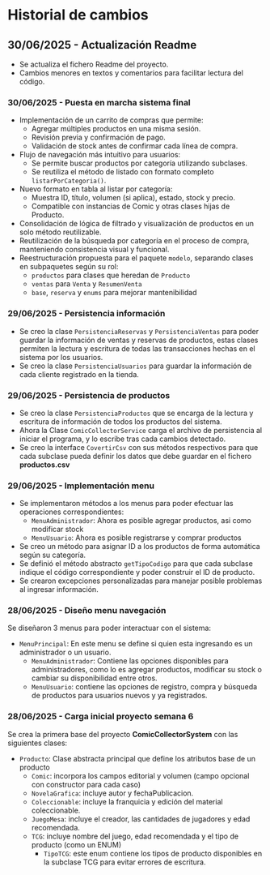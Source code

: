 # Historial de cambios

## 30/06/2025 - Actualización Readme
- Se actualiza el fichero Readme del proyecto.
- Cambios menores en textos y comentarios para facilitar lectura del código.

### 30/06/2025 - Puesta en marcha sistema final
- Implementación de un carrito de compras que permite:
    - Agregar múltiples productos en una misma sesión.
    - Revisión previa y confirmación de pago.
    - Validación de stock antes de confirmar cada línea de compra.
- Flujo de navegación más intuitivo para usuarios:
    - Se permite buscar productos por categoría utilizando subclases.
    - Se reutiliza el método de listado con formato completo `listarPorCategoria()`.
- Nuevo formato en tabla al listar por categoría:
    - Muestra ID, título, volumen (si aplica), estado, stock y precio.
    - Compatible con instancias de Comic y otras clases hijas de Producto.
- Consolidación de lógica de filtrado y visualización de productos en un solo método reutilizable.
- Reutilización de la búsqueda por categoría en el proceso de compra, manteniendo consistencia visual y funcional.
- Reestructuración propuesta para el paquete `modelo`, separando clases en subpaquetes según su rol:
    - `productos` para clases que heredan de `Producto`
    - `ventas` para `Venta` y `ResumenVenta`
    - `base`, `reserva` y `enums` para mejorar mantenibilidad

### 29/06/2025 - Persistencia información
- Se creo la clase `PersistenciaReservas` y `PersistenciaVentas` para poder guardar la información de ventas y reservas de productos, estas clases permiten la lectura y escritura de todas las transacciones hechas en el sistema por los usuarios.
- Se creo la clase `PersistenciaUsuarios` para guardar la información de cada cliente registrado en la tienda.


### 29/06/2025 - Persistencia de productos
- Se creo la clase `PersistenciaProductos` que se encarga de la lectura y escritura de información de todos los productos del sistema.
- Ahora la Clase `ComicCollectorService` carga el archivo de persistencia al iniciar el programa, y lo escribe tras cada cambios detectado.
- Se creo la interface `CovertirCsv` con sus métodos respectivos para que cada subclase pueda definir los datos que debe guardar en el fichero **productos.csv**


### 29/06/2025 - Implementación menu
- Se implementaron métodos a los menus para poder efectuar las operaciones correspondientes:
    - `MenuAdministrador`: Ahora es posible agregar productos, asi como modificar stock
    - `MenuUsuario`: Ahora es posible registrarse y comprar productos
- Se creo un método para asignar ID a los productos de forma automática según su categoría.
- Se definió el método abstracto `getTipoCodigo` para que cada subclase indique el código correspondiente y poder construir el ID de producto.
- Se crearon excepciones personalizadas para manejar posible problemas al ingresar información.

### 28/06/2025 - Diseño menu navegación
Se diseñaron 3 menus para poder interactuar con el sistema:
- `MenuPrincipal`: En este menu se define si quien esta ingresando es un administrador o un usuario.
    - `MenuAdministrador`: Contiene las opciones disponibles para administradores, como lo es agregar productos, modificar su stock o cambiar su disponibilidad entre otros.
    - `MenuUsuario`: contiene las opciones de registro, compra y búsqueda de productos para usuarios nuevos y ya registrados.

### 28/06/2025 - Carga inicial proyecto semana 6
Se crea la primera base del proyecto **ComicCollectorSystem** con las siguientes clases:
- `Producto`: Clase abstracta principal que define los atributos base de un producto
    - `Comic`: incorpora los campos editorial y volumen (campo opcional con constructor para cada caso)
    - `NovelaGrafica`: incluye autor y fechaPublicacion. 
    - `Coleccionable`: incluye la franquicia y edición del material coleccionable.
    - `JuegoMesa`: incluye el creador, las cantidades de jugadores y edad recomendada.
    - `TCG`: incluye nombre del juego, edad recomendada y el tipo de producto (como un ENUM)   
        - `TipoTCG`: este enum contiene los tipos de producto disponibles en la subclase TCG para evitar errores de escritura.

